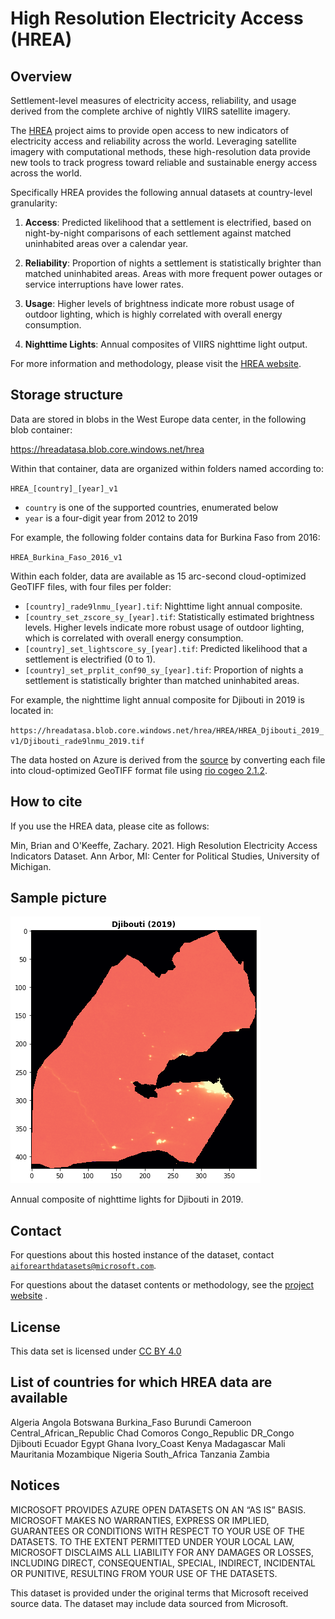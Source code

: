 # High Resolution Electricity Access (HREA)

## Overview

Settlement-level measures of electricity access, reliability, and usage derived from the complete archive of nightly VIIRS satellite imagery. 

The [HREA](http://www-personal.umich.edu/~brianmin/HREA/index.html) project aims to provide open access to new indicators of electricity access and reliability across the world. Leveraging satellite imagery with computational methods, these high-resolution data provide new tools to track progress toward reliable and sustainable energy access across the world.

Specifically HREA provides the following annual datasets at country-level granularity:

1. **Access**: Predicted likelihood that a settlement is electrified, based on night-by-night comparisons of each settlement against matched uninhabited areas over a calendar year.

2. **Reliability**: Proportion of nights a settlement is statistically brighter than matched uninhabited areas. Areas with more frequent power outages or service interruptions have lower rates.

3. **Usage**: Higher levels of brightness indicate more robust usage of outdoor lighting, which is highly correlated with overall energy consumption.

4. **Nighttime Lights**: Annual composites of VIIRS nighttime light output.

For more information and methodology, please visit the [HREA website](http://www-personal.umich.edu/~brianmin/HREA/index.html).

## Storage structure

Data are stored in blobs in the West Europe data center, in the following blob container:

https://hreadatasa.blob.core.windows.net/hrea

Within that container, data are organized within folders named according to:

`HREA_[country]_[year]_v1`

* `country` is one of the supported countries, enumerated below
* `year` is a four-digit year from 2012 to 2019

For example, the following folder contains data for Burkina Faso from 2016:

`HREA_Burkina_Faso_2016_v1`

Within each folder, data are available as 15 arc-second cloud-optimized GeoTIFF files, with four files per folder:

* `[country]_rade9lnmu_[year].tif`: Nighttime light annual composite.
* `[country_set_zscore_sy_[year].tif`: Statistically estimated brightness levels. Higher levels indicate more robust usage of outdoor lighting, which is correlated with overall energy consumption.
* `[country]_set_lightscore_sy_[year].tif`: Predicted likelihood that a settlement is electrified (0 to 1).
* `[country]_set_prplit_conf90_sy_[year].tif`: Proportion of nights a settlement is statistically brighter than matched uninhabited areas.

For example, the nighttime light annual composite for Djibouti in 2019 is located in:

`https://hreadatasa.blob.core.windows.net/hrea/HREA/HREA_Djibouti_2019_v1/Djibouti_rade9lnmu_2019.tif`

The data hosted on Azure is derived from the [source](http://www-personal.umich.edu/~brianmin/HREA/index.html) by converting each file into cloud-optimized GeoTIFF format file using [rio cogeo 2.1.2](https://github.com/cogeotiff/rio-cogeo).

## How to cite

If you use the HREA data, please cite as follows:

Min, Brian and O'Keeffe, Zachary. 2021. High Resolution Electricity Access Indicators Dataset. Ann Arbor, MI: Center for Political Studies, University of Michigan.

## Sample picture

![](hrea.png)

Annual composite of nighttime lights for Djibouti in 2019.

## Contact

For questions about this hosted instance of the dataset, contact [`aiforearthdatasets@microsoft.com`](mailto:aiforearthdatasets@microsoft.com?subject=hrea%20question).

For questions about the dataset contents or methodology, see the [project website](http://www-personal.umich.edu/~brianmin/HREA/data.html) .

## License

This data set is licensed under [CC BY 4.0](http://creativecommons.org/licenses/by/4.0/?ref=chooser-v1)

## List of countries for which HREA data are available

Algeria
Angola
Botswana
Burkina_Faso
Burundi
Cameroon
Central_African_Republic
Chad
Comoros
Congo_Republic
DR_Congo
Djibouti
Ecuador
Egypt
Ghana
Ivory_Coast
Kenya
Madagascar
Mali
Mauritania
Mozambique
Nigeria
South_Africa
Tanzania
Zambia

## Notices

MICROSOFT PROVIDES AZURE OPEN DATASETS ON AN “AS IS” BASIS. MICROSOFT MAKES NO WARRANTIES, EXPRESS OR IMPLIED, GUARANTEES OR CONDITIONS WITH RESPECT TO YOUR USE OF THE DATASETS. TO THE EXTENT PERMITTED UNDER YOUR LOCAL LAW, MICROSOFT DISCLAIMS ALL LIABILITY FOR ANY DAMAGES OR LOSSES, INCLUDING DIRECT, CONSEQUENTIAL, SPECIAL, INDIRECT, INCIDENTAL OR PUNITIVE, RESULTING FROM YOUR USE OF THE DATASETS.

This dataset is provided under the original terms that Microsoft received source data. The dataset may include data sourced from Microsoft.